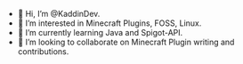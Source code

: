 - 👋 Hi, I’m @KaddinDev.
- 👀 I’m interested in Minecraft Plugins, FOSS, Linux.
- 🌱 I’m currently learning Java and Spigot-API.
- 💞️ I’m looking to collaborate on Minecraft Plugin writing and contributions.

